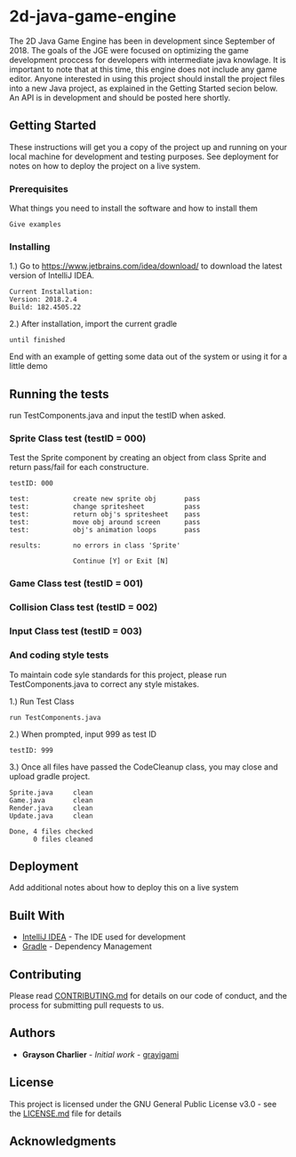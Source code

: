 # 2d-java-game-engine

The 2D Java Game Engine has been in development since September of 2018. The goals of the JGE were focused on optimizing the game development proccess for developers with intermediate java knowlage. It is important to note that at this time, this engine does not include any game editor. Anyone interested in using this project should install the project files into a new Java project, as explained in the Getting Started secion below. An API is in development and should be posted here shortly. 

## Getting Started

These instructions will get you a copy of the project up and running on your local machine for development and testing purposes. See deployment for notes on how to deploy the project on a live system.

### Prerequisites

What things you need to install the software and how to install them

```
Give examples
```

### Installing

1.) Go to https://www.jetbrains.com/idea/download/ to download the latest version of IntelliJ IDEA.
```
Current Installation:
Version: 2018.2.4
Build: 182.4505.22
```

2.) After installation, import the current gradle

```
until finished
```

End with an example of getting some data out of the system or using it for a little demo

## Running the tests

run TestComponents.java and input the testID when asked.

### Sprite Class test         (testID = 000)

Test the Sprite component by creating an object from class Sprite and return pass/fail for each constructure.

```
testID: 000

test:           create new sprite obj       pass
test:           change spritesheet          pass
test:           return obj's spritesheet    pass
test:           move obj around screen      pass
test:           obj's animation loops       pass

results:        no errors in class 'Sprite'

                Continue [Y] or Exit [N]
```

### Game Class test           (testID = 001)
### Collision Class test      (testID = 002)
### Input Class test          (testID = 003)


### And coding style tests

To maintain code syle standards for this project, please run TestComponents.java to correct any style mistakes.

1.) Run Test Class
```
run TestComponents.java

```
2.) When prompted, input 999 as test ID
```
testID: 999
```
3.) Once all files have passed the CodeCleanup class, you may close and upload gradle project.
```
Sprite.java     clean
Game.java       clean
Render.java     clean
Update.java     clean

Done, 4 files checked
      0 files cleaned
```
## Deployment

Add additional notes about how to deploy this on a live system

## Built With

* [IntelliJ IDEA](https://www.jetbrains.com/idea/) - The IDE used for development
* [Gradle](https://gradle.org/install/) - Dependency Management

## Contributing

Please read [CONTRIBUTING.md](https://gist.github.com/PurpleBooth/b24679402957c63ec426) for details on our code of conduct, and the process for submitting pull requests to us.

## Authors

* **Grayson Charlier** - *Initial work* - [grayigami](https://github.com/grayigami)

## License

This project is licensed under the GNU General Public License v3.0 - see the [LICENSE.md](LICENSE.md) file for details

## Acknowledgments

